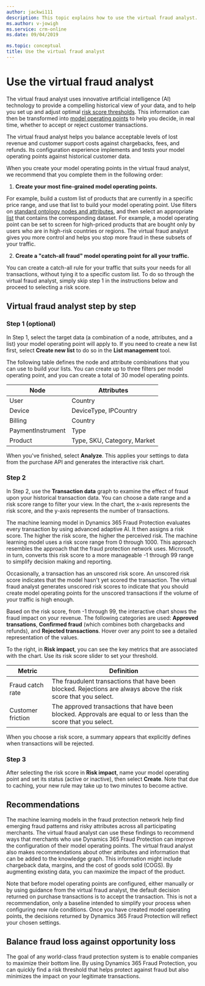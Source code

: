 ```yaml
---
author: jackwi111
description: This topic explains how to use the virtual fraud analyst.
ms.author: v-jowigh
ms.service: crm-online
ms.date: 09/04/2019

ms.topic: conceptual
title: Use the virtual fraud analyst
---
```


# Use the virtual fraud analyst

The virtual fraud analyst uses innovative artificial intelligence (AI) technology to provide a compelling historical view of your data, and to help you set up and adjust optimal [risk score thresholds](scorecard.md). This information can then be transformed into [model operating points](lists-model-operating-points.md) to help you decide, in real time, whether to accept or reject customer transactions.

The virtual fraud analyst helps you balance acceptable levels of lost revenue and customer support costs against chargebacks, fees, and refunds. Its configuration experience implements and tests your model operating points against historical customer data.

When you create your model operating points in the virtual fraud analyst, we recommend that you complete them in the following order:

1. **Create your most fine-grained model operating points.**

For example, build a custom list of products that are currently in a specific price range, and use that list to build your model operating point. Use filters on [standard ontology nodes and attributes](graph-explorer.md), and then select an appropriate [list](lists-model-operating-points.md) that contains the corresponding dataset. For example, a model operating point can be set to screen for high-priced products that are bought only by users who are in high-risk countries or regions. The virtual fraud analyst gives you more control and helps you stop more fraud in these subsets of your traffic.

2. **Create a "catch-all fraud" model operating point for all your traffic.**

You can create a catch-all rule for your traffic that suits your needs for all transactions, without tying it to a specific custom list. To do so through the virtual fraud analyst, simply skip step 1 in the instructions below and proceed to selecting a risk score.

## Virtual fraud analyst step by step

### Step 1 (optional)
In Step 1, select the target data (a combination of a node, attributes, and a list) your model operating point will apply to. If you need to create a new list first, select **Create new list** to do so in the **List management** tool.

The following table defines the node and attribute combinations that you can use to build your lists. You can create up to three filters per model operating point, and you can create a total of 30 model operating points.

| Node | Attributes 
|---|---|
| User | Country |
| Device | DeviceType, IPCountry |
| Billing | Country |
| PaymentInstrument | Type |
| Product | Type, SKU, Category, Market |

When you've finished, select **Analyze**. This applies your settings to data from the purchase API and generates the interactive risk chart.

### Step 2
In Step 2, use the **Transaction data** graph to examine the effect of fraud upon your historical transaction data. You can choose a date range and a risk score range to filter your view. In the chart, the x-axis represents the risk score, and the y-axis represents the number of transactions.

The machine learning model in Dynamics 365 Fraud Protection evaluates every transaction by using advanced adaptive AI. It then assigns a risk score. The higher the risk score, the higher the perceived risk. The machine learning model uses a risk score range from 0 through 1000. This approach resembles the approach that the fraud protection network uses. Microsoft, in turn, converts this risk score to a more manageable -1 through 99 range to simplify decision making and reporting.

Occasionally, a transaction has an unscored risk score. An unscored risk score indicates that the model hasn't yet scored the transaction. The virtual fraud analyst generates unscored risk scores to indicate that you should create model operating points for the unscored transactions if the volume of your traffic is high enough.

Based on the risk score, from -1 through 99, the interactive chart shows the fraud impact on your revenue. The following categories are used: **Approved transations**, **Confirmed fraud** (which combines both chargebacks and refunds), and **Rejected transactions**. Hover over any point to see a detailed representation of the values.

To the right, in **Risk impact**, you can see the key metrics that are associated with the chart. Use its risk score slider to set your threshold.

| Metric | Definition |
|---|---|
| Fraud catch rate | The fraudulent transactions that have been blocked. Rejections are always above the risk score that you select. |
| Customer friction | The approved transactions that have been blocked. Approvals are equal to or less than the score that you select. |

When you choose a risk score, a summary appears that explicitly defines when transactions will be rejected.

### Step 3
After selecting the risk score in **Risk impact**, name your model operating point and set its status (active or inactive), then select **Create**. Note that due to caching, your new rule may take up to two minutes to become active.

## Recommendations

The machine learning models in the fraud protection network help find emerging fraud patterns and risky attributes across all participating merchants. The virtual fraud analyst can use these findings to recommend ways that merchants who use Dynamics 365 Fraud Protection can improve the configuration of their model operating points. The virtual fraud analyst also makes recommendations about other attributes and information that can be added to the knowledge graph. This information might include chargeback data, margins, and the cost of goods sold (COGS). By augmenting existing data, you can maximize the impact of the product.

Note that before model operating points are configured, either manually or by using guidance from the virtual fraud analyst, the default decision returned on purchase transactions is to accept the transaction. This is not a recommendation, only a baseline intended to simplify your process when configuring new rule conditions. Once you have created model operating points, the decisions returned by Dynamics 365 Fraud Protection will reflect your chosen settings.

## Balance fraud loss against opportunity loss

The goal of any world-class fraud protection system is to enable companies to maximize their bottom line. By using Dynamics 365 Fraud Protection, you can quickly find a risk threshold that helps protect against fraud but also minimizes the impact on your legitimate transactions.
